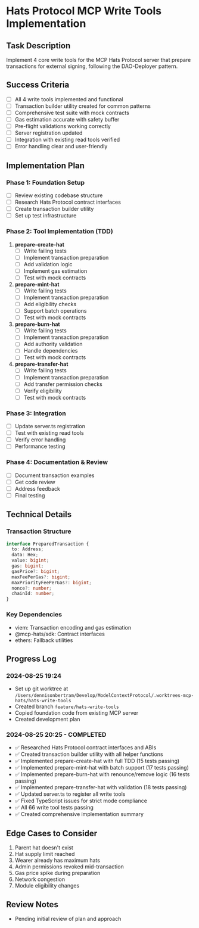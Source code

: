 # Hats Protocol MCP Write Tools Implementation

## Task Description
Implement 4 core write tools for the MCP Hats Protocol server that prepare transactions for external signing, following the DAO-Deployer pattern.

## Success Criteria
- [ ] All 4 write tools implemented and functional
- [ ] Transaction builder utility created for common patterns
- [ ] Comprehensive test suite with mock contracts
- [ ] Gas estimation accurate with safety buffer
- [ ] Pre-flight validations working correctly
- [ ] Server registration updated
- [ ] Integration with existing read tools verified
- [ ] Error handling clear and user-friendly

## Implementation Plan

### Phase 1: Foundation Setup
- [ ] Review existing codebase structure
- [ ] Research Hats Protocol contract interfaces
- [ ] Create transaction builder utility
- [ ] Set up test infrastructure

### Phase 2: Tool Implementation (TDD)
1. **prepare-create-hat**
   - [ ] Write failing tests
   - [ ] Implement transaction preparation
   - [ ] Add validation logic
   - [ ] Implement gas estimation
   - [ ] Test with mock contracts

2. **prepare-mint-hat**
   - [ ] Write failing tests  
   - [ ] Implement transaction preparation
   - [ ] Add eligibility checks
   - [ ] Support batch operations
   - [ ] Test with mock contracts

3. **prepare-burn-hat**
   - [ ] Write failing tests
   - [ ] Implement transaction preparation
   - [ ] Add authority validation
   - [ ] Handle dependencies
   - [ ] Test with mock contracts

4. **prepare-transfer-hat**
   - [ ] Write failing tests
   - [ ] Implement transaction preparation
   - [ ] Add transfer permission checks
   - [ ] Verify eligibility
   - [ ] Test with mock contracts

### Phase 3: Integration
- [ ] Update server.ts registration
- [ ] Test with existing read tools
- [ ] Verify error handling
- [ ] Performance testing

### Phase 4: Documentation & Review
- [ ] Document transaction examples
- [ ] Get code review
- [ ] Address feedback
- [ ] Final testing

## Technical Details

### Transaction Structure
```typescript
interface PreparedTransaction {
  to: Address;
  data: Hex;
  value: bigint;
  gas: bigint;
  gasPrice?: bigint;
  maxFeePerGas?: bigint;
  maxPriorityFeePerGas?: bigint;
  nonce?: number;
  chainId: number;
}
```

### Key Dependencies
- viem: Transaction encoding and gas estimation
- @mcp-hats/sdk: Contract interfaces
- ethers: Fallback utilities

## Progress Log

### 2024-08-25 19:24
- Set up git worktree at `/Users/dennisonbertram/Develop/ModelContextProtocol/.worktrees-mcp-hats/hats-write-tools`
- Created branch `feature/hats-write-tools`
- Copied foundation code from existing MCP server
- Created development plan

### 2024-08-25 20:25 - COMPLETED
- ✅ Researched Hats Protocol contract interfaces and ABIs
- ✅ Created transaction builder utility with all helper functions
- ✅ Implemented prepare-create-hat with full TDD (15 tests passing)
- ✅ Implemented prepare-mint-hat with batch support (17 tests passing)
- ✅ Implemented prepare-burn-hat with renounce/remove logic (16 tests passing)
- ✅ Implemented prepare-transfer-hat with validation (18 tests passing)
- ✅ Updated server.ts to register all write tools
- ✅ Fixed TypeScript issues for strict mode compliance
- ✅ All 66 write tool tests passing
- ✅ Created comprehensive implementation summary

## Edge Cases to Consider
1. Parent hat doesn't exist
2. Hat supply limit reached
3. Wearer already has maximum hats
4. Admin permissions revoked mid-transaction
5. Gas price spike during preparation
6. Network congestion
7. Module eligibility changes

## Review Notes
- Pending initial review of plan and approach